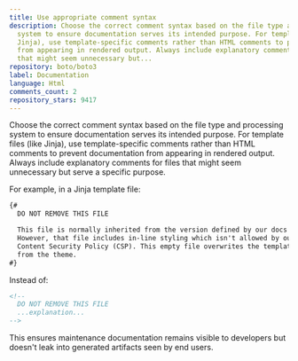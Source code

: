 ```yaml
---
title: Use appropriate comment syntax
description: Choose the correct comment syntax based on the file type and processing
  system to ensure documentation serves its intended purpose. For template files (like
  Jinja), use template-specific comments rather than HTML comments to prevent documentation
  from appearing in rendered output. Always include explanatory comments for files
  that might seem unnecessary but...
repository: boto/boto3
label: Documentation
language: Html
comments_count: 2
repository_stars: 9417
---
```


Choose the correct comment syntax based on the file type and processing system to ensure documentation serves its intended purpose. For template files (like Jinja), use template-specific comments rather than HTML comments to prevent documentation from appearing in rendered output. Always include explanatory comments for files that might seem unnecessary but serve a specific purpose.

For example, in a Jinja template file:

```html
{# 
  DO NOT REMOVE THIS FILE

  This file is normally inherited from the version defined by our docs theme.
  However, that file includes in-line styling which isn't allowed by our website's
  Content Security Policy (CSP). This empty file overwrites the template inherited
  from the theme.
#}
```

Instead of:

```html
<!-- 
  DO NOT REMOVE THIS FILE
  ...explanation...
-->
```

This ensures maintenance documentation remains visible to developers but doesn't leak into generated artifacts seen by end users.